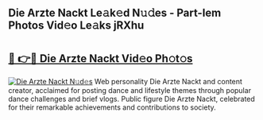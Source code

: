 ## Die Arzte Nackt Le𝚊k𝚎d N𝚞𝚍es - Part-Iem Photos Vid𝚎o Le𝚊ks jRXhu

# <h2><a href="http://fb22qst.evod.top/?m=Die+Arzte+Nackt">🔗 👉🔴 Die Arzte Nackt Vid𝚎o Ph𝚘t𝚘s</a></h2>

[![Die Arzte Nackt N𝚞d𝚎s](https://i.imgur.com/8V9OHl7.gif)](http://fb22qst.evod.top/?m=Die+Arzte+Nackt)
Web personality Die Arzte Nackt and content creator, acclaimed for posting dance and lifestyle themes through popular dance challenges and brief vlogs. Public figure Die Arzte Nackt, celebrated for their remarkable achievements and contributions to society. 
